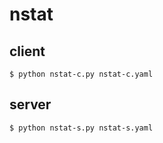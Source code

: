 # nstat

## client

```shell
$ python nstat-c.py nstat-c.yaml
```

## server

```shell
$ python nstat-s.py nstat-s.yaml
```
